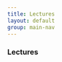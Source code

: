 ```yaml
---
title: Lectures
layout: default
group: main-nav
---
```


<section class="current-tab"> 
<div class="centering-wrapper">
<h3>Lectures</h3>
<!-- <p>SFPC frequently asked questions.</p> -->
</div>  
</section>